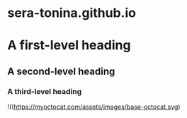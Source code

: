 # sera-tonina.github.io
# A first-level heading
## A second-level heading
### A third-level heading

!((https://myoctocat.com/assets/images/base-octocat.svg)

